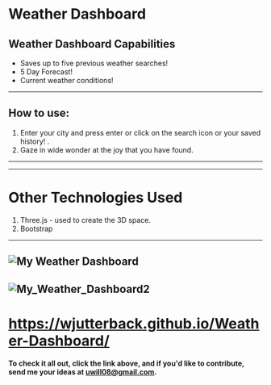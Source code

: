 # Weather Dashboard
## Weather Dashboard Capabilities

- Saves up to five previous weather searches!
- 5 Day Forecast!
- Current weather conditions!
---

## How to use:

1. Enter your city and press enter or click on the search icon or your saved history! .
2. Gaze in wide wonder at the joy that you have found.

---
---
# Other Technologies Used
1. Three.js - used to create the 3D space.
2. Bootstrap
---
## ![My Weather Dashboard](/assets/img/weather.PNG)
## ![My_Weather_Dashboard2](/assets/img/weather.bmp)

# https://wjutterback.github.io/Weather-Dashboard/

#### To check it all out, click the link above, and if you'd like to contribute, send me your ideas at uwill08@gmail.com.
